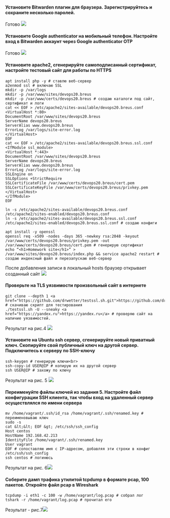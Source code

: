 #### Установите Bitwarden плагин для браузера. Зарегистрируйтесь и сохраните несколько паролей.
Готово
<img src="img\рис.1.png">

#### Установите Google authenticator на мобильный телефон. Настройте вход в Bitwarden аккаунт через Google authenticator OTP

Готово 
<img src="img\рис.2.png">

#### Установите apache2, сгенерируйте самоподписанный сертификат, настройте тестовый сайт для работы по HTTPS
```source-shell
apt install php -y # ставлю веб-сервер
a2enmod ssl # включаю SSL
mkdir -p /var/logs
mkdir -p /var/www/sites/devops20.breus
mkdir -p /var/www/certs/devops20.breus # создаю каталоги под сайт, сертификат и логи
cat << EOF > /etc/apache2/sites-available/devops20.breus.conf
<VirtualHost *:80>
DocumentRoot /var/www/sites/devops20.breus
ServerName devops20.breus
ServerAlias www.devops20.breus
ErrorLog /var/logs/site-error.log
</VirtualHost>
EOF
cat << EOF > /etc/apache2/sites-available/devops20.breus.ssl.conf
<IfModule ssl_module>
<VirtualHost *:443>
DocumentRoot /var/www/sites/devops20.breus
ServerName devops20.breus
ServerAlias www.devops20.breus
ErrorLog /var/logs/site-error.log
SSLEngine on
SSLOptions +StrictRequire
SSLCertificateFile /var/www/certs/devops20.breus/cert.pem
SSLCertificateKeyFile /var/www/certs/devops20.breus/privkey.pem
</VirtualHost>
</IfModule>
EOF

ln -s /etc/apache2/sites-available/devops20.breus.conf /etc/apache2/sites-enabled/devops20.breus.conf
ln -s /etc/apache2/sites-available/devops20.breus.ssl.conf /etc/apache2/sites-enabled/devops20.breus.ssl.conf # создаю конфиги

apt install -y openssl
openssl req -x509 -nodes -days 365 -newkey rsa:2048 -keyout /var/www/certs/devops20.breus/privkey.pem -out /var/www/certs/devops20.breus/cert.pem # генерирую сертификат
echo “<h1>Homework site</h1>” > /var/www/sites/devops20.breus/index.php && service apache2 restart # создаю индексный файл и перезапускаю веб-сервер
```
После добавления записи в локальный hosts браузер открывает созданный сайт
<img src="img\рис.3.png">


#### Проверьте на TLS уязвимости произвольный сайт в интернете
```source-shell
git clone --depth 1 <a href="https://github.com/drwetter/testssl.sh.git">https://github.com/drwetter/testssl.sh.git</a> # скачиваю скрипт для тестирования
./testssl.sh -U --sneaky <a href="https://yandex.ru">https://yandex.ru</a> # проверяю сайт на наличие уязвимостей.
```
Результат на рис.4
<img src="img\рис.4.png">

#### Установите на Ubuntu ssh сервер, сгенерируйте новый приватный ключ. Скопируйте свой публичный ключ на другой сервер. Подключитесь к серверу по SSH-ключу
```source-shell
ssh-keygen # генерирую ключи<br>
ssh-copy-id USER@IP # копирую их на другой сервер
ssh USER@IP # захожу по ключу
```
Результат на рис. 5
<img src="img\рис.5.png">

#### Переименуйте файлы ключей из задания 5. Настройте файл конфигурации SSH клиента, так чтобы вход на удаленный сервер осуществлялся по имени сервера
```source-shell
mv /home/vagrant/.ssh/id_rsa /home/vagrant/.ssh/renamed.key # переименовываю ключ
sudo -s
cat &lt;&lt; EOF &gt; /etc/ssh/ssh_config
Host centos
HostName 192.168.42.213
IdentityFile /home/vagrant/.ssh/renamed.key
User vagrant
EOF # сопоставляю имя с IP-адресом, добавляя эти строки в конфиг /etc/ssh/ssh_config
ssh centos # логинюсь
```
Результат на рис. 6<img src="img\рис.6.png">

#### Соберите дамп трафика утилитой tcpdump в формате pcap, 100 пакетов. Откройте файл pcap в Wireshark
```source-shell
tcpdump -i eth1 -c 100 -w /home/vagrant/log.pcap # собрал лог
tshark -r /home/vagrant/log.pcap # прочитал его
 ```
Результат - рис.7<img src="img\рис.7.png">

